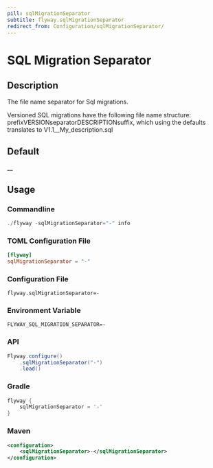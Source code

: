 ```yaml
---
pill: sqlMigrationSeparator
subtitle: flyway.sqlMigrationSeparator
redirect_from: Configuration/sqlMigrationSeparator/
---
```


# SQL Migration Separator

## Description
The file name separator for Sql migrations.

Versioned SQL migrations have the following file name structure: prefixVERSIONseparatorDESCRIPTIONsuffix, which using the defaults translates to V1.1__My_description.sql

## Default
__

## Usage

### Commandline
```powershell
./flyway -sqlMigrationSeparator="-" info
```

### TOML Configuration File
```toml
[flyway]
sqlMigrationSeparator = "-"
```

### Configuration File
```properties
flyway.sqlMigrationSeparator=-
```

### Environment Variable
```properties
FLYWAY_SQL_MIGRATION_SEPARATOR=-
```

### API
```java
Flyway.configure()
    .sqlMigrationSeparator("-")
    .load()
```

### Gradle
```groovy
flyway {
    sqlMigrationSeparator = '-'
}
```

### Maven
```xml
<configuration>
    <sqlMigrationSeparator>-</sqlMigrationSeparator>
</configuration>
```
